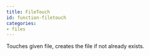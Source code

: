 ```yaml
---
title: FileTouch
id: function-filetouch
categories:
- files
---
```


Touches given file, creates the file if not already exists.
